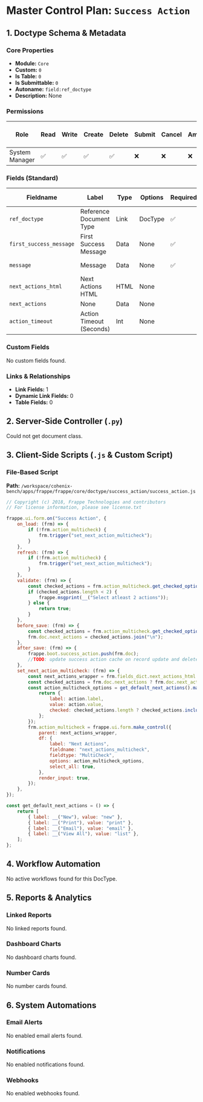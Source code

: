 # Master Control Plan: `Success Action`

## 1. Doctype Schema & Metadata

### Core Properties
- **Module:** `Core`
- **Custom:** `0`
- **Is Table:** `0`
- **Is Submittable:** `0`
- **Autoname:** `field:ref_doctype`
- **Description:** None

### Permissions
| Role | Read | Write | Create | Delete | Submit | Cancel | Amend | Report | Import | Export | Print | Email | Share | Set User Perms |
|---|---|---|---|---|---|---|---|---|---|---|---|---|---|---|
| System Manager | ✅ | ✅ | ✅ | ✅ | ❌ | ❌ | ❌ | ✅ | ❌ | ✅ | ✅ | ✅ | ✅ | ❌ |


### Fields (Standard)
| Fieldname | Label | Type | Options | Required | Hidden | Read Only | Default | Description |
|---|---|---|---|---|---|---|---|---|
| `ref_doctype` | Reference Document Type | Link | DocType | ✅ |  |  | None | None |
| `first_success_message` | First Success Message | Data | None | ✅ |  |  | Congratulations on first creations | None |
| `message` | Message | Data | None | ✅ |  |  | Successfully created | None |
| `next_actions_html` | Next Actions HTML | HTML | None |  |  |  | None | None |
| `next_actions` | None | Data | None |  | ✅ |  | None | None |
| `action_timeout` | Action Timeout (Seconds) | Int | None |  |  |  | 7 | None |


### Custom Fields
No custom fields found.


### Links & Relationships
- **Link Fields:** 1
- **Dynamic Link Fields:** 0
- **Table Fields:** 0

## 2. Server-Side Controller (`.py`)
Could not get document class.


## 3. Client-Side Scripts (`.js` & Custom Script)
### File-Based Script
**Path:** `/workspace/cohenix-bench/apps/frappe/frappe/core/doctype/success_action/success_action.js`
```javascript
// Copyright (c) 2018, Frappe Technologies and contributors
// For license information, please see license.txt

frappe.ui.form.on("Success Action", {
	on_load: (frm) => {
		if (!frm.action_multicheck) {
			frm.trigger("set_next_action_multicheck");
		}
	},
	refresh: (frm) => {
		if (!frm.action_multicheck) {
			frm.trigger("set_next_action_multicheck");
		}
	},
	validate: (frm) => {
		const checked_actions = frm.action_multicheck.get_checked_options();
		if (checked_actions.length < 2) {
			frappe.msgprint(__("Select atleast 2 actions"));
		} else {
			return true;
		}
	},
	before_save: (frm) => {
		const checked_actions = frm.action_multicheck.get_checked_options();
		frm.doc.next_actions = checked_actions.join("\n");
	},
	after_save: (frm) => {
		frappe.boot.success_action.push(frm.doc);
		//TODO: update success action cache on record update and delete
	},
	set_next_action_multicheck: (frm) => {
		const next_actions_wrapper = frm.fields_dict.next_actions_html.$wrapper;
		const checked_actions = frm.doc.next_actions ? frm.doc.next_actions.split("\n") : [];
		const action_multicheck_options = get_default_next_actions().map((action) => {
			return {
				label: action.label,
				value: action.value,
				checked: checked_actions.length ? checked_actions.includes(action.value) : 1,
			};
		});
		frm.action_multicheck = frappe.ui.form.make_control({
			parent: next_actions_wrapper,
			df: {
				label: "Next Actions",
				fieldname: "next_actions_multicheck",
				fieldtype: "MultiCheck",
				options: action_multicheck_options,
				select_all: true,
			},
			render_input: true,
		});
	},
});

const get_default_next_actions = () => {
	return [
		{ label: __("New"), value: "new" },
		{ label: __("Print"), value: "print" },
		{ label: __("Email"), value: "email" },
		{ label: __("View All"), value: "list" },
	];
};

```




## 4. Workflow Automation
No active workflows found for this DocType.


## 5. Reports & Analytics
### Linked Reports
No linked reports found.


### Dashboard Charts
No dashboard charts found.


### Number Cards
No number cards found.


## 6. System Automations
### Email Alerts
No enabled email alerts found.


### Notifications
No enabled notifications found.


### Webhooks
No enabled webhooks found.
